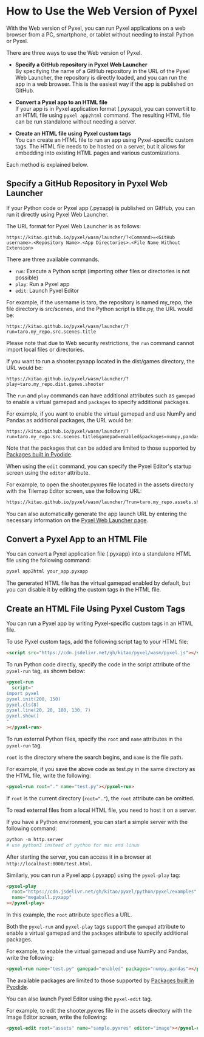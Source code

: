 # How to Use the Web Version of Pyxel

With the Web version of Pyxel, you can run Pyxel applications on a web browser from a PC, smartphone, or tablet without needing to install Python or Pyxel.

There are three ways to use the Web version of Pyxel.

- **Specify a GitHub repository in Pyxel Web Launcher**<br>
  By specifying the name of a GitHub repository in the URL of the Pyxel Web Launcher, the repository is directly loaded, and you can run the app in a web browser. This is the easiest way if the app is published on GitHub.

- **Convert a Pyxel app to an HTML file**<br>
  If your app is in Pyxel application format (.pyxapp), you can convert it to an HTML file using `pyxel app2html` command. The resulting HTML file can be run standalone without needing a server.

- **Create an HTML file using Pyxel custom tags**<br>
  You can create an HTML file to run an app using Pyxel-specific custom tags. The HTML file needs to be hosted on a server, but it allows for embedding into existing HTML pages and various customizations.

Each method is explained below.

## Specify a GitHub Repository in Pyxel Web Launcher

If your Python code or Pyxel app (.pyxapp) is published on GitHub, you can run it directly using Pyxel Web Launcher.

The URL format for Pyxel Web Launcher is as follows:

```
https://kitao.github.io/pyxel/wasm/launcher/?<Command>=<GitHub username>.<Repository Name>.<App Directories>.<File Name Without Extension>
```

There are three available commands.

- `run`: Execute a Python script (importing other files or directories is not possible)
- `play`: Run a Pyxel app
- `edit`: Launch Pyxel Editor

For example, if the username is taro, the repository is named my_repo, the file directory is src/scenes, and the Python script is title.py, the URL would be:

```
https://kitao.github.io/pyxel/wasm/launcher/?run=taro.my_repo.src.scenes.title
```

Please note that due to Web security restrictions, the `run` command cannot import local files or directories.

If you want to run a shooter.pyxapp located in the dist/games directory, the URL would be:

```
https://kitao.github.io/pyxel/wasm/launcher/?play=taro.my_repo.dist.games.shooter
```

The `run` and `play` commands can have additional attributes such as `gamepad` to enable a virtual gamepad and `packages` to specify additional packages.

For example, if you want to enable the virtual gamepad and use NumPy and Pandas as additional packages, the URL would be:

```
https://kitao.github.io/pyxel/wasm/launcher/?run=taro.my_repo.src.scenes.title&gamepad=enabled&packages=numpy,pandas
```

Note that the packages that can be added are limited to those supported by [Packages built in Pyodide](https://pyodide.org/en/stable/usage/packages-in-pyodide.html).

When using the `edit` command, you can specify the Pyxel Editor's startup screen using the `editor` attribute.

For example, to open the shooter.pyxres file located in the assets directory with the Tilemap Editor screen, use the following URL:

```html
https://kitao.github.io/pyxel/wasm/launcher/?run=taro.my_repo.assets.shooter&editor=tilemap
```

You can also automatically generate the app launch URL by entering the necessary information on the [Pyxel Web Launcher page](https://kitao.github.io/pyxel/wasm/launcher/).

## Convert a Pyxel App to an HTML File

You can convert a Pyxel application file (.pyxapp) into a standalone HTML file using the following command:

```sh
pyxel app2html your_app.pyxapp
```

The generated HTML file has the virtual gamepad enabled by default, but you can disable it by editing the custom tags in the HTML file.

## Create an HTML File Using Pyxel Custom Tags

You can run a Pyxel app by writing Pyxel-specific custom tags in an HTML file.

To use Pyxel custom tags, add the following script tag to your HTML file:

```html
<script src="https://cdn.jsdelivr.net/gh/kitao/pyxel/wasm/pyxel.js"></script>
```

To run Python code directly, specify the code in the script attribute of the `pyxel-run` tag, as shown below:

```html
<pyxel-run
  script="
import pyxel
pyxel.init(200, 150)
pyxel.cls(8)
pyxel.line(20, 20, 180, 130, 7)
pyxel.show()
"
></pyxel-run>
```

To run external Python files, specify the `root` and `name` attributes in the `pyxel-run` tag.

`root` is the directory where the search begins, and `name` is the file path.

For example, if you save the above code as test.py in the same directory as the HTML file, write the following:

```html
<pyxel-run root="." name="test.py"></pyxel-run>
```

If `root` is the current directory (`root="."`), the `root` attribute can be omitted.

To read external files from a local HTML file, you need to host it on a server.

If you have a Python environment, you can start a simple server with the following command:

```python
python -m http.server
# use python3 instead of python for mac and linux
```

After starting the server, you can access it in a browser at `http://localhost:8000/test.html`.

Similarly, you can run a Pyxel app (.pyxapp) using the `pyxel-play` tag:

```html
<pyxel-play
  root="https://cdn.jsdelivr.net/gh/kitao/pyxel/python/pyxel/examples"
  name="megaball.pyxapp"
></pyxel-play>
```

In this example, the `root` attribute specifies a URL.

Both the `pyxel-run` and `pyxel-play` tags support the `gamepad` attribute to enable a virtual gamepad and the `packages` attribute to specify additional packages.

For example, to enable the virtual gamepad and use NumPy and Pandas, write the following:

```html
<pyxel-run name="test.py" gamepad="enabled" packages="numpy,pandas"></pyxel-run>
```

The available packages are limited to those supported by [Packages built in Pyodide](https://pyodide.org/en/stable/usage/packages-in-pyodide.html).

You can also launch Pyxel Editor using the `pyxel-edit` tag.

For example, to edit the shooter.pyxres file in the assets directory with the Image Editor screen, write the following:

```html
<pyxel-edit root="assets" name="sample.pyxres" editor="image"></pyxel-edit>
```
